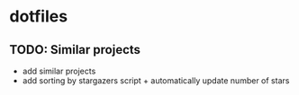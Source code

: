# dotfiles
## TODO: Similar projects
* add similar projects
* add sorting by stargazers script + automatically update number of stars
